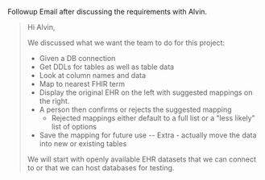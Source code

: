 Followup Email after discussing the requirements with Alvin.

> Hi Alvin,
>
> We discussed what we want the team to do for this project:
>
> - Given a DB connection
> - Get DDLs for tables as well as table data
> - Look at column names and data
> - Map to nearest FHIR term
> - Display the original EHR on the left with suggested mappings on the right.
> - A person then confirms or rejects the suggested mapping
>      - Rejected mappings either default to a full list or a "less likely" list of options
> - Save the mapping for future use
> -- Extra - actually move the data into new or existing tables
> 
> We will start with openly available EHR datasets that we can connect to or that we can host databases for testing.


